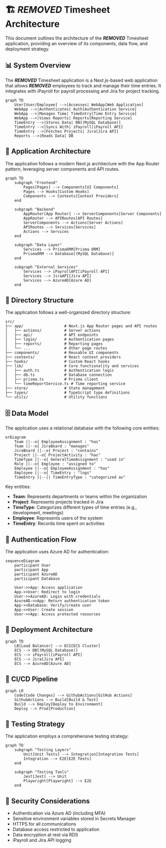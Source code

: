# 🏗️ ***REMOVED*** Timesheet Architecture

This document outlines the architecture of the ***REMOVED*** Timesheet application, providing an overview of its components, data flow, and deployment strategy.

## 📊 System Overview

The ***REMOVED*** Timesheet application is a Next.js-based web application that allows ***REMOVED*** employees to track and manage their time entries. It integrates with iPayroll for payroll processing and Jira for project tracking.

```mermaid
graph TD
    User[User/Employee] -->|Accesses| WebApp[Web Application]
    WebApp -->|Authenticates| Auth[Authentication Service]
    WebApp -->|Manages Time| TimeEntry[Time Entry Service]
    WebApp -->|Views Reports| Reports[Reporting Service]
    TimeEntry -->|Stores Data| DB[(MySQL Database)]
    TimeEntry -->|Syncs With| iPayroll[iPayroll API]
    TimeEntry -->|Fetches Projects| Jira[Jira API]
    Reports -->|Reads Data| DB
```

## 🏢 Application Architecture

The application follows a modern Next.js architecture with the App Router pattern, leveraging server components and API routes.

```mermaid
graph TD
    subgraph "Frontend"
        Pages[Pages] --> Components[UI Components]
        Pages --> Hooks[Custom Hooks]
        Components --> Contexts[Context Providers]
    end

    subgraph "Backend"
        AppRouter[App Router] --> ServerComponents[Server Components]
        AppRouter --> APIRoutes[API Routes]
        ServerComponents --> Actions[Server Actions]
        APIRoutes --> Services[Services]
        Actions --> Services
    end

    subgraph "Data Layer"
        Services --> PrismaORM[Prisma ORM]
        PrismaORM --> Database[(MySQL Database)]
    end

    subgraph "External Services"
        Services --> iPayrollAPI[iPayroll API]
        Services --> JiraAPI[Jira API]
        Services --> AzureAD[Azure AD]
    end
```

## 📁 Directory Structure

The application follows a well-organized directory structure:

```
src/
├── app/                  # Next.js App Router pages and API routes
│   ├── actions/          # Server actions
│   ├── api/              # API endpoints
│   ├── login/            # Authentication pages
│   ├── reports/          # Reporting pages
│   └── ...               # Other page routes
├── components/           # Reusable UI components
├── contexts/             # React context providers
├── hooks/                # Custom React hooks
├── lib/                  # Core functionality and services
│   ├── auth.ts           # Authentication logic
│   ├── db.ts             # Database connection
│   ├── prisma.ts         # Prisma client
│   └── timeReportService.ts # Time reporting service
├── store/                # State management
├── types/                # TypeScript type definitions
└── utils/                # Utility functions
```

## 🗄️ Data Model

The application uses a relational database with the following core entities:

```mermaid
erDiagram
    Team ||--o{ EmployeeAssignment : "has"
    Team ||--o{ JiraBoard : "manages"
    JiraBoard ||--o{ Project : "contains"
    Project ||--o{ ProjectActivity : "has"
    TimeType ||--o{ GeneralTimeAssignment : "used in"
    Role ||--o{ Employee : "assigned to"
    Employee ||--o{ EmployeeAssignment : "has"
    Employee ||--o{ TimeEntry : "logs"
    TimeEntry }|--|| TimeEntryType : "categorized as"
```

Key entities:

- **Team**: Represents departments or teams within the organization
- **Project**: Represents projects tracked in Jira
- **TimeType**: Categorizes different types of time entries (e.g., development, meetings)
- **Employee**: Represents users of the system
- **TimeEntry**: Records time spent on activities

## 🔄 Authentication Flow

The application uses Azure AD for authentication:

```mermaid
sequenceDiagram
    participant User
    participant App
    participant AzureAD
    participant Database

    User->>App: Access application
    App->>User: Redirect to login
    User->>AzureAD: Login with credentials
    AzureAD->>App: Return authentication token
    App->>Database: Verify/create user
    App->>User: Create session
    User->>App: Access protected resources
```

## 🚀 Deployment Architecture

```mermaid
graph TD
    LB[Load Balancer] --> ECS[ECS Cluster]
    ECS --> DB[(MySQL Database)]
    ECS --> iPayroll[iPayroll API]
    ECS --> Jira[Jira API]
    ECS --> AzureAD[Azure AD]
```

## 🔄 CI/CD Pipeline

```mermaid
graph LR
    Code[Code Changes] --> GithubActions[GitHub Actions]
    GithubActions --> Build[Build & Test]
    Build --> Deploy[Deploy to Environment]
    Deploy --> Prod[Production]
```

## 🧪 Testing Strategy

The application employs a comprehensive testing strategy:

```mermaid
graph TD
    subgraph "Testing Layers"
        Unit[Unit Tests] --> Integration[Integration Tests]
        Integration --> E2E[E2E Tests]
    end

    subgraph "Testing Tools"
        Jest[Jest] --> Unit
        Playwright[Playwright] --> E2E
    end
```

## 🔐 Security Considerations

- Authentication via Azure AD (including MFA)
- Sensitive environment variables stored in Secrets Manager
- HTTPS for all communications
- Database access restricted to application
- Data encryption at rest via RDS
- iPayroll and Jira API logging
